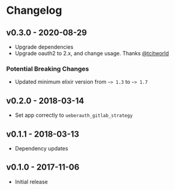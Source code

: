 # Changelog

## v0.3.0 - 2020-08-29

- Upgrade dependencies
- Upgrade oauth2 to 2.x, and change usage. Thanks [@tcitworld](https://github.com/tcitworld)

### Potential Breaking Changes

- Updated minimum elixir version from `~> 1.3` to `~> 1.7`

## v0.2.0 - 2018-03-14

- Set app correctly to `ueberauth_gitlab_strategy`

## v0.1.1 - 2018-03-13

- Dependency updates

## v0.1.0 - 2017-11-06

- Initial release
